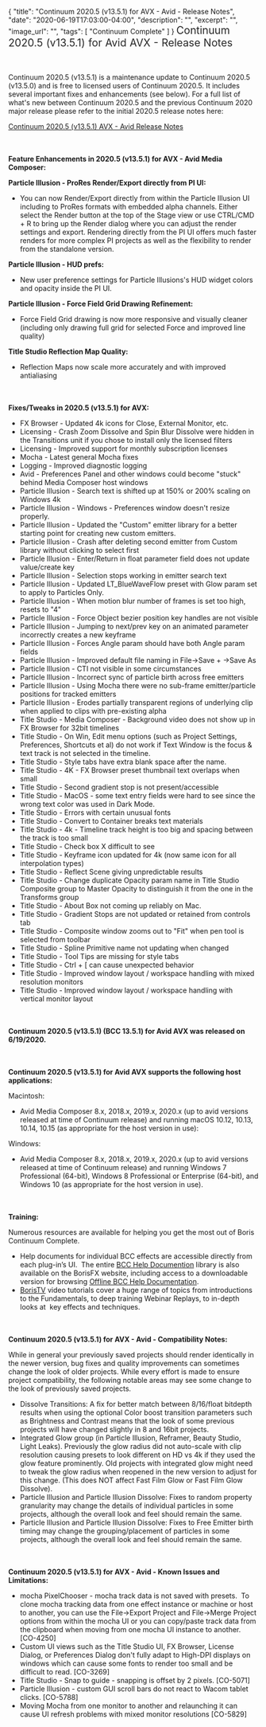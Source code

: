 {
  "title": "Continuum 2020.5 (v13.5.1) for AVX - Avid - Release Notes",
  "date": "2020-06-19T17:03:00-04:00",
  "description": "",
  "excerpt": "",
  "image_url": "",
  "tags": [
    "Continuum Complete"
  ]
}
<span style="color: rgb(40, 40, 40); font-size: 1.5em; word-spacing: 0.5px;">Continuum 2020.5 (v13.5.1) for Avid AVX - Release Notes</span>

<span style="font-size: 1rem;"> </span>

Continuum 2020.5 (v13.5.1) is a maintenance update to Continuum 2020.5 (v13.5.0) and is free to licensed users of Continuum 2020.5.  It includes several important fixes and enhancements (see below).  For a full list of what's new between Continuum 2020.5 and the previous Continuum 2020 major release please refer to the initial 2020.5 release notes here:

[Continuum 2020.5 (v13.5.1) AVX - Avid Release Notes](/release-notes/continuum-2020-5-v13-5-0-for-avx-avid-release-notes/)

<span style="font-size: 1rem;"> </span>

**Feature Enhancements in 2020.5 (v13.5.1) for AVX - Avid Media Composer:**

**Particle Illusion - ProRes Render/Export directly from PI UI:**

* You can now Render/Export directly from within the Particle Illusion UI including to ProRes formats with embedded alpha channels.  Either select the Render button at the top of the Stage view or use CTRL/CMD + R to bring up the Render dialog where you can adjust the render settings and export.  Rendering directly from the PI UI offers much faster renders for more complex PI projects as well as the flexibility to render from the standalone version.

**Particle Illusion - HUD prefs:**

* New user preference settings for Particle Illusions's HUD widget colors and opacity inside the PI UI.

**Particle Illusion - Force Field Grid Drawing Refinement:**

* Force Field Grid drawing is now more responsive and visually cleaner (including only drawing full grid for selected Force and improved line quality)

**Title Studio Reflection Map Quality:**

* Reflection Maps now scale more accurately and with improved antialiasing

<span style="font-size: 1rem;"> </span>

**Fixes/Tweaks in 2020.5 (v13.5.1) for AVX:**

* FX Browser - Updated 4k icons for Close, External Monitor, etc.
* Licensing - Crash Zoom Dissolve and Spin Blur Dissolve were hidden in the Transitions unit if you chose to install only the licensed filters
* Licensing - Improved support for monthly subscription licenses
* Mocha - Latest general Mocha fixes
* Logging - Improved diagnostic logging
* Avid - Preferences Panel and other windows could become "stuck" behind Media Composer host windows
* Particle Illusion - Search text is shifted up at 150% or 200% scaling on Windows 4k
* Particle Illusion - Windows - Preferences window doesn't resize properly.
* Particle Illusion - Updated the "Custom" emitter library for a better starting point for creating new custom emitters.
* Particle Illusion - Crash after deleting second emitter from Custom library without clicking to select first
* Particle Illusion - Enter/Return in float parameter field does not update value/create key
* Particle Illusion - Selection stops working in emitter search text
* Particle Illusion - Updated LT_BlueWaveFlow preset with Glow param set to apply to Particles Only.
* Particle Illusion - When motion blur number of frames is set too high, resets to "4"
* Particle Illusion - Force Object bezier position key handles are not visible
* Particle Illusion - Jumping to next/prev key on an animated parameter incorrectly creates a new keyframe
* Particle Illusion - Forces Angle param should have both Angle param fields
* Particle Illusion - Improved default file naming in File->Save + ->Save As
* Particle Illusion - CTI not visible in some circumstances
* Particle Illusion - Incorrect sync of particle birth across free emitters
* Particle Illusion - Using Mocha there were no sub-frame emitter/particle positions for tracked emitters
* Particle Illusion - Erodes partially transparent regions of underlying clip when applied to clips with pre-existing alpha
* Title Studio - Media Composer - Background video does not show up in FX Browser for 32bit timelines
* Title Studio - On Win, Edit menu options (such as Project Settings, Preferences, Shortcuts et al) do not work if Text Window is the focus & text track is not selected in the timeline.
* Title Studio - Style tabs have extra blank space after the name.
* Title Studio - 4K - FX Browser preset thumbnail text overlaps when small
* Title Studio - Second gradient stop is not present/accessible
* Title Studio - MacOS - some text entry fields were hard to see since the wrong text color was used in Dark Mode.
* Title Studio - Errors with certain unusual fonts
* Title Studio - Convert to Container breaks text materials
* Title Studio - 4k - Timeline track height is too big and spacing between the track is too small
* Title Studio - Check box X difficult to see
* Title Studio - Keyframe icon updated for 4k (now same icon for all interpolation types)
* Title Studio - Reflect Scene giving unpredictable results
* Title Studio - Change duplicate Opacity param name in Title Studio Composite group to Master Opacity to distinguish it from the one in the Transforms group
* Title Studio - About Box not coming up reliably on Mac.
* Title Studio - Gradient Stops are not updated or retained from controls tab
* Title Studio - Composite window zooms out to "Fit" when pen tool is selected from toolbar
* Title Studio - Spline Primitive name not updating when changed
* Title Studio - Tool Tips are missing for style tabs
* Title Studio - Ctrl + \[ can cause unexpected behavior
* Title Studio - Improved window layout / workspace handling with mixed resolution monitors
* Title Studio - Improved window layout / workspace handling with vertical monitor layout

<span style="font-size: 1rem;"> </span>

**Continuum 2020.5 (v13.5.1) (BCC 13.5.1) for Avid AVX was released on 6/19/2020.**

<span style="font-size: 1rem;"> </span>

**Continuum 2020.5 (v13.5.1) for Avid AVX supports the following host applications:**

Macintosh:

* Avid Media Composer 8.x, 2018.x, 2019.x, 2020.x (up to avid versions released at time of Continuum release) and running macOS 10.12, 10.13, 10.14, 10.15 (as appropriate for the host version in use):

Windows:

* Avid Media Composer 8.x, 2018.x, 2019.x, 2020.x (up to avid versions released at time of Continuum release) and running Windows 7 Professional (64-bit), Windows 8 Professional or Enterprise (64-bit), and Windows 10 (as appropriate for the host version in use).

<span style="font-size: 1rem;"> </span>

**Training:**

Numerous resources are available for helping you get the most out of Boris Continuum Complete.

* Help documents for individual BCC effects are accessible directly from each plug-in’s UI.  The entire [BCC Help Documention](/documentation/continuum/bcc-user-guide/ "BCC Help Documentation") library is also available on the BorisFX website, including access to a downloadable version for browsing [Offline BCC Help Documentation](https://cdn.borisfx.com/borisfx/store/BCC2019Documentation.zip "Offline Downloadable BCC Help Documentation").
* [BorisTV](/videos/) video tutorials cover a huge range of topics from introductions to the Fundamentals, to deep training Webinar Replays, to in-depth looks at  key effects and techniques.

<span style="font-size: 1rem;"> </span>

**Continuum 2020.5 (v13.5.1) for AVX - Avid - Compatibility Notes:**

While in general your previously saved projects should render identically in the newer version, bug fixes and quality improvements can sometimes change the look of older projects. While every effort is made to ensure project compatibility, the following notable areas may see some change to the look of previously saved projects.

* Dissolve Transitions: A fix for better match between 8/16/float bitdepth results when using the optional Color boost transition parameters such as Brightness and Contrast means that the look of some previous projects will have changed slightly in 8 and 16bit projects.
* Integrated Glow group (in Particle Illusion, Reframer, Beauty Studio, Light Leaks).  Previously the glow radius did not auto-scale with clip resolution causing presets to look different on HD vs 4k if they used the glow feature prominently.  Old projects with integrated glow might need to tweak the glow radius when reopened in the new version to adjust for this change.  (This does NOT affect Fast Film Glow or Fast Film Glow Dissolve).
* Particle Illusion and Particle Illusion Dissolve:  Fixes to random property granularity may change the details of individual particles in some projects, although the overall look and feel should remain the same.
* Particle Illusion and Particle Illusion Dissolve:  Fixes to Free Emitter birth timing may change the grouping/placement of particles in some projects, although the overall look and feel should remain the same.

<span style="font-size: 1rem;"> </span>

**Continuum 2020.5 (v13.5.1) for AVX - Avid - Known Issues and Limitations:**

* mocha PixelChooser - mocha track data is not saved with presets.  To clone mocha tracking data from one effect instance or machine or host to another, you can use the File->Export Project and File->Merge Project options from within the mocha UI or you can copy/paste track data from the clipboard when moving from one mocha UI instance to another. \[CO-4250\]
* Custom UI views such as the Title Studio UI, FX Browser, License Dialog, or Preferences Dialog don't fully adapt to High-DPI displays on windows which can cause some fonts to render too small and be difficult to read. \[CO-3269\]
* Title Studio - Snap to guide - snapping is offset by 2 pixels. \[CO-5071\]
* Particle Illusion - custom GUI scroll bars do not react to Wacom tablet clicks. \[CO-5788\]
* Moving Mocha from one monitor to another and relaunching it can cause UI refresh problems with mixed monitor resolutions \[CO-5829\]

<div id="ext-gen9245"> </div>